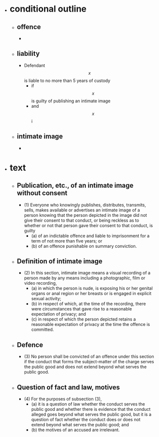 - # conditional outline
	- ## offence
		-
	- ## liability
		- Defendant $$x$$ is liable to no more than 5 years of custody
			- if $$x$$ is guilty of publishing an intimate image
			- and $$x$$ i
	- ## intimate image
		-
- # text
	- ## Publication, etc., of an intimate image without consent
		- (1) Everyone who knowingly publishes, distributes, transmits, sells, makes available or advertises an intimate image of a person knowing that the person depicted in the image did not give their consent to that conduct, or being reckless as to whether or not that person gave their consent to that conduct, is guilty
			- (a) of an indictable offence and liable to imprisonment for a term of not more than five years; or
			- (b) of an offence punishable on summary conviction.
	- ## Definition of intimate image
		- (2) In this section, intimate image means a visual recording of a person made by any means including a photographic, film or video recording,
			- (a) in which the person is nude, is exposing his or her genital organs or anal region or her breasts or is engaged in explicit sexual activity;
			- (b) in respect of which, at the time of the recording, there were circumstances that gave rise to a reasonable expectation of privacy; and
			- (c) in respect of which the person depicted retains a reasonable expectation of privacy at the time the offence is committed.
	- ## Defence
		- (3) No person shall be convicted of an offence under this section if the conduct that forms the subject-matter of the charge serves the public good and does not extend beyond what serves the public good.
	- ## Question of fact and law, motives
		- (4) For the purposes of subsection (3),
			- (a) it is a question of law whether the conduct serves the public good and whether there is evidence that the conduct alleged goes beyond what serves the public good, but it is a question of fact whether the conduct does or does not extend beyond what serves the public good; and
			- (b) the motives of an accused are irrelevant.